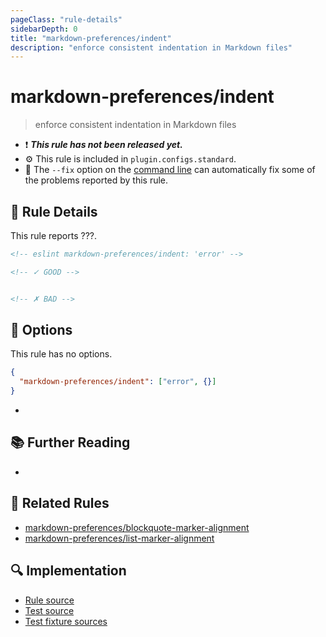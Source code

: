 ```yaml
---
pageClass: "rule-details"
sidebarDepth: 0
title: "markdown-preferences/indent"
description: "enforce consistent indentation in Markdown files"
---
```


# markdown-preferences/indent

> enforce consistent indentation in Markdown files

- ❗ <badge text="This rule has not been released yet." vertical="middle" type="error"> **_This rule has not been released yet._** </badge>
- ⚙️ This rule is included in `plugin.configs.standard`.
- 🔧 The `--fix` option on the [command line](https://eslint.org/docs/user-guide/command-line-interface#fixing-problems) can automatically fix some of the problems reported by this rule.

## 📖 Rule Details

This rule reports ???.

<!-- prettier-ignore-start -->

<!-- eslint-skip -->

```md
<!-- eslint markdown-preferences/indent: 'error' -->

<!-- ✓ GOOD -->


<!-- ✗ BAD -->

```

<!-- prettier-ignore-end -->

## 🔧 Options

This rule has no options.

<!-- or -->

```json
{
  "markdown-preferences/indent": ["error", {}]
}
```

-

## 📚 Further Reading

-

## 👫 Related Rules

- [markdown-preferences/blockquote-marker-alignment](./blockquote-marker-alignment.md)
- [markdown-preferences/list-marker-alignment](./list-marker-alignment.md)

## 🔍 Implementation

<!-- eslint-disable markdown-links/no-dead-urls -- Auto generated -->

- [Rule source](https://github.com/ota-meshi/eslint-plugin-markdown-preferences/blob/main/src/rules/indent.ts)
- [Test source](https://github.com/ota-meshi/eslint-plugin-markdown-preferences/blob/main/tests/src/rules/indent.ts)
- [Test fixture sources](https://github.com/ota-meshi/eslint-plugin-markdown-preferences/tree/main/tests/fixtures/rules/indent)

<!-- eslint-enable markdown-links/no-dead-urls -- Auto generated -->

